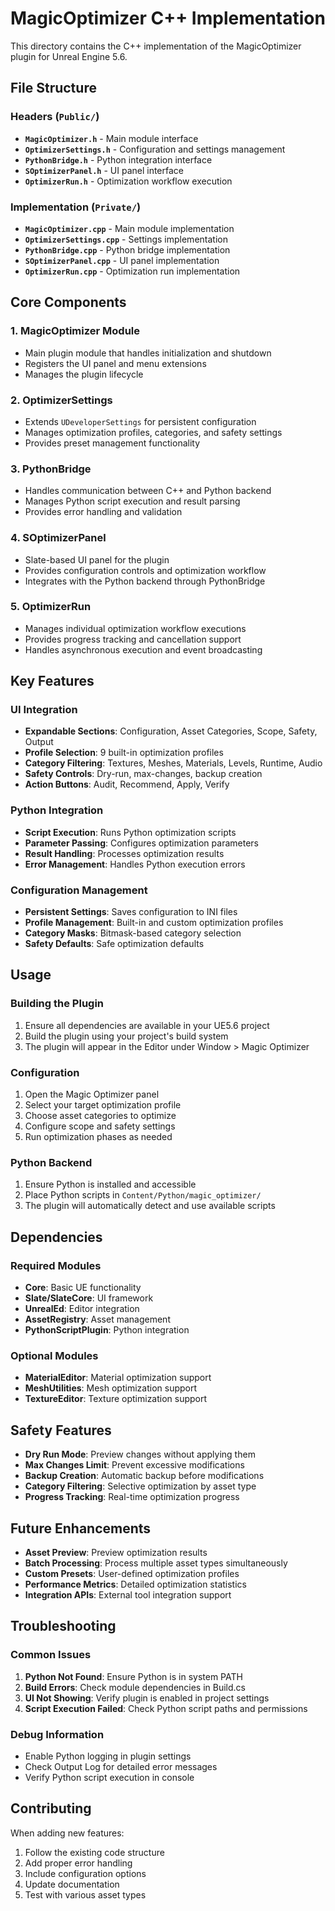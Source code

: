 # MagicOptimizer C++ Implementation

This directory contains the C++ implementation of the MagicOptimizer plugin for Unreal Engine 5.6.

## File Structure

### Headers (`Public/`)
- **`MagicOptimizer.h`** - Main module interface
- **`OptimizerSettings.h`** - Configuration and settings management
- **`PythonBridge.h`** - Python integration interface
- **`SOptimizerPanel.h`** - UI panel interface
- **`OptimizerRun.h`** - Optimization workflow execution

### Implementation (`Private/`)
- **`MagicOptimizer.cpp`** - Main module implementation
- **`OptimizerSettings.cpp`** - Settings implementation
- **`PythonBridge.cpp`** - Python bridge implementation
- **`SOptimizerPanel.cpp`** - UI panel implementation
- **`OptimizerRun.cpp`** - Optimization run implementation

## Core Components

### 1. MagicOptimizer Module
- Main plugin module that handles initialization and shutdown
- Registers the UI panel and menu extensions
- Manages the plugin lifecycle

### 2. OptimizerSettings
- Extends `UDeveloperSettings` for persistent configuration
- Manages optimization profiles, categories, and safety settings
- Provides preset management functionality

### 3. PythonBridge
- Handles communication between C++ and Python backend
- Manages Python script execution and result parsing
- Provides error handling and validation

### 4. SOptimizerPanel
- Slate-based UI panel for the plugin
- Provides configuration controls and optimization workflow
- Integrates with the Python backend through PythonBridge

### 5. OptimizerRun
- Manages individual optimization workflow executions
- Provides progress tracking and cancellation support
- Handles asynchronous execution and event broadcasting

## Key Features

### UI Integration
- **Expandable Sections**: Configuration, Asset Categories, Scope, Safety, Output
- **Profile Selection**: 9 built-in optimization profiles
- **Category Filtering**: Textures, Meshes, Materials, Levels, Runtime, Audio
- **Safety Controls**: Dry-run, max-changes, backup creation
- **Action Buttons**: Audit, Recommend, Apply, Verify

### Python Integration
- **Script Execution**: Runs Python optimization scripts
- **Parameter Passing**: Configures optimization parameters
- **Result Handling**: Processes optimization results
- **Error Management**: Handles Python execution errors

### Configuration Management
- **Persistent Settings**: Saves configuration to INI files
- **Profile Management**: Built-in and custom optimization profiles
- **Category Masks**: Bitmask-based category selection
- **Safety Defaults**: Safe optimization defaults

## Usage

### Building the Plugin
1. Ensure all dependencies are available in your UE5.6 project
2. Build the plugin using your project's build system
3. The plugin will appear in the Editor under Window > Magic Optimizer

### Configuration
1. Open the Magic Optimizer panel
2. Select your target optimization profile
3. Choose asset categories to optimize
4. Configure scope and safety settings
5. Run optimization phases as needed

### Python Backend
1. Ensure Python is installed and accessible
2. Place Python scripts in `Content/Python/magic_optimizer/`
3. The plugin will automatically detect and use available scripts

## Dependencies

### Required Modules
- **Core**: Basic UE functionality
- **Slate/SlateCore**: UI framework
- **UnrealEd**: Editor integration
- **AssetRegistry**: Asset management
- **PythonScriptPlugin**: Python integration

### Optional Modules
- **MaterialEditor**: Material optimization support
- **MeshUtilities**: Mesh optimization support
- **TextureEditor**: Texture optimization support

## Safety Features

- **Dry Run Mode**: Preview changes without applying them
- **Max Changes Limit**: Prevent excessive modifications
- **Backup Creation**: Automatic backup before modifications
- **Category Filtering**: Selective optimization by asset type
- **Progress Tracking**: Real-time optimization progress

## Future Enhancements

- **Asset Preview**: Preview optimization results
- **Batch Processing**: Process multiple asset types simultaneously
- **Custom Presets**: User-defined optimization profiles
- **Performance Metrics**: Detailed optimization statistics
- **Integration APIs**: External tool integration support

## Troubleshooting

### Common Issues
1. **Python Not Found**: Ensure Python is in system PATH
2. **Build Errors**: Check module dependencies in Build.cs
3. **UI Not Showing**: Verify plugin is enabled in project settings
4. **Script Execution Failed**: Check Python script paths and permissions

### Debug Information
- Enable Python logging in plugin settings
- Check Output Log for detailed error messages
- Verify Python script execution in console

## Contributing

When adding new features:
1. Follow the existing code structure
2. Add proper error handling
3. Include configuration options
4. Update documentation
5. Test with various asset types
